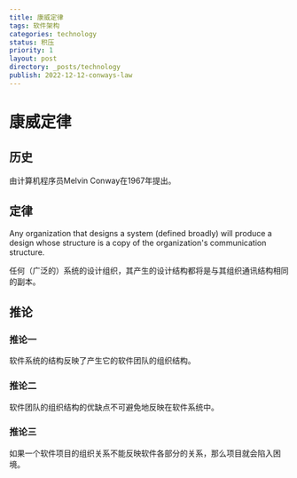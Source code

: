```yaml
---
title: 康威定律
tags: 软件架构
categories: technology
status: 积压
priority: 1
layout: post
directory: _posts/technology
publish: 2022-12-12-conways-law
---
```




# 康威定律

## 历史

由计算机程序员Melvin Conway在1967年提出。

## 定律

Any organization that designs a system (defined broadly) will produce a design whose structure is a copy of the organization's communication structure.

任何（广泛的）系统的设计组织，其产生的设计结构都将是与其组织通讯结构相同的副本。

## 推论

### 推论一

软件系统的结构反映了产生它的软件团队的组织结构。

### 推论二

软件团队的组织结构的优缺点不可避免地反映在软件系统中。

### 推论三

如果一个软件项目的组织关系不能反映软件各部分的关系，那么项目就会陷入困境。